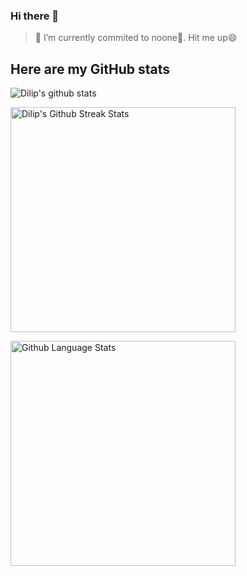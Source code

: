 ### Hi there 👋

<!--
**dlppdl/dlppdl** is a ✨ _special_ ✨ repository because its `README.md` (this file) appears on your GitHub profile.

Here are some ideas to get you started:

- 🔭 I’m currently working on ...
- 🌱 I’m currently learning ...
- 👯 I’m looking to collaborate on ...
- 🤔 I’m looking for help with ...
- 💬 Ask me about ...
- 📫 How to reach me: ...
- 😄 Pronouns: ...
- ⚡ Fun fact: ...
-->

> 🔭 I’m currently commited to noone🤔. Hit me up😄

## Here are my GitHub stats

<p style="min-width:360px;width:48%">
<img src="https://github-readme-stats-rbsfoqutz-dlppdl.vercel.app/api?username=dlppdl&show_icons=true&theme=vision-friendly-dark" alt="Dilip's github stats" />
</p>
<p style="min-width:360px;width:48%">
<img width="360px" src="https://github-readme-streak-stats.herokuapp.com?user=dlppdl&theme=vision-friendly-dark&hide_border=true" alt="Dilip's Github Streak Stats" />
</p>

<img width="360px" src="https://github-readme-stats-rbsfoqutz-dlppdl.vercel.app/api/top-langs/?username=dlppdl&layout=compact&theme=vision-friendly-dark" alt="Github Language Stats">
